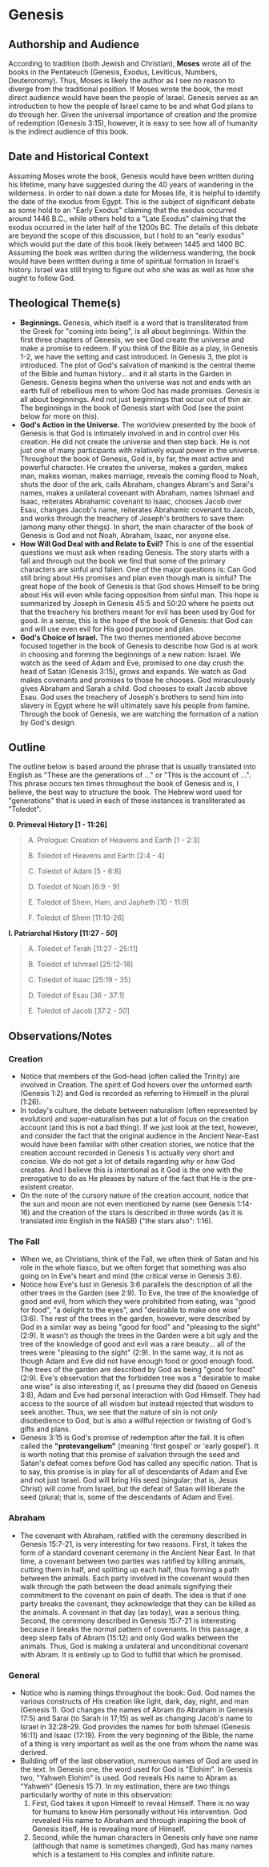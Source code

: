 # Genesis

## Authorship and Audience
According to tradition (both Jewish and Christian), **Moses** wrote all of the books in the Pentateuch (Genesis, Exodus, Leviticus, Numbers, Deuteronomy). Thus, Moses is likely the author as I see no reason to diverge from the traditional position. If Moses wrote the book, the most direct audience would have been the people of Israel. Genesis serves as an introduction to how the people of Israel came to be and what God plans to do through her. Given the universal importance of creation and the promise of redemption (Genesis 3:15), however, it is easy to see how all of humanity is the indirect audience of this book.

## Date and Historical Context
Assuming Moses wrote the book, Genesis would have been written during his lifetime, many have suggested during the 40 years of wandering in the wilderness. In order to nail down a date for Moses life, it is helpful to identify the date of the exodus from Egypt. This is the subject of significant debate as some hold to an "Early Exodus" claiming that the exodus occurred around 1446 B.C., while others hold to a "Late Exodus" claiming that the exodus occurred in the later half of the 1200s BC. The details of this debate are beyond the scope of this discussion, but I hold to an "early exodus" which would put the date of this book likely between 1445 and 1400 BC. Assuming the book was written during the wilderness wandering, the book would have been written during a time of spiritual formation in Israel's history. Israel was still trying to figure out who she was as well as how she ought to follow God.

## Theological Theme(s)
- **Beginnings.** Genesis, which itself is a word that is transliterated from the Greek for "coming into being", is all about beginnings. Within the first three chapters of Genesis, we see God create the universe and make a promise to redeem. If you think of the Bible as a play, in Genesis 1-2, we have the setting and cast introduced. In Genesis 3, the plot is introduced. The plot of God's salvation of mankind is the central theme of the Bible and human history... and it all starts in the Garden in Genesis. Genesis begins when the universe was not and ends with an earth full of rebellious men to whom God has made promises. Genesis is all about beginnings. And not just beginnings that occur out of thin air. The beginnings in the book of Genesis start with God (see the point below for more on this).
- **God's Action in the Universe.** The worldview presented by the book of Genesis is that God is intimately involved in and in control over His creation. He did not create the universe and then step back. He is not just one of many participants with relatively equal power in the universe. Throughout the book of Genesis, God is, by far, the most active and powerful character. He creates the universe, makes a garden, makes man, makes woman, makes marriage, reveals the coming flood to Noah, shuts the door of the ark, calls Abraham, changes Abram's and Sarai's names, makes a unilateral covenant with Abraham, names Ishmael and Isaac, reiterates Abrahamic covenant to Isaac, chooses Jacob over Esau, changes Jacob's name, reiterates Abrahamic covenant to Jacob, and works through the treachery of Joseph's brothers to save them (among many other things). In short, the main character of the book of Genesis is God and not Noah, Abraham, Isaac, nor anyone else.
- **How Will God Deal with and Relate to Evil?** This is one of the essential questions we must ask when reading Genesis. The story starts with a fall and through out the book we find that some of the primary characters are sinful and fallen. One of the major questions is: Can God still bring about His promises and plan even though man is sinful? The great hope of the book of Genesis is that God shows Himself to be bring about His will even while facing opposition from sinful man. This hope is summarized by Joseph in Genesis 45:5 and 50:20 where he points out that the treachery his brothers meant for evil has been used by God for good. In a sense, this is the hope of the book of Genesis: that God can and will use even evil for His good purpose and plan.
- **God's Choice of Israel.** The two themes mentioned above become focused together in the book of Genesis to describe how God is at work in choosing and forming the beginnings of a new nation: Israel. We watch as the seed of Adam and Eve, promised to one day crush the head of Satan (Genesis 3:15), grows and expands. We watch as God makes covenants and promises to those he chooses. God miraculously gives Abraham and Sarah a child. God chooses to exalt Jacob above Esau. God uses the treachery of Joseph's brothers to send him into slavery in Egypt where he will ultimately save his people from famine. Through the book of Genesis, we are watching the formation of a nation by God's design.

## Outline

The outline below is based around the phrase that is usually translated into English as "These are the generations of ..." or "This is the account of ...". This phrase occurs ten times throughout the book of Genesis and is, I believe, the best way to structure the book. The Hebrew word used for "generations" that is used in each of these instances is transliterated as "Toledot".

**0. Primeval History [1 - 11:26]**

  > A. Prologue: Creation of Heavens and Earth [1 - 2:3]
  > 
  > B. Toledot of Heavens and Earth [2:4 - 4]
  > 
  > C. Toledot of Adam [5 - 6:8]
  > 
  > D. Toledot of Noah [6:9 - 9]
  > 
  > E. Toledot of Shem, Ham, and Japheth [10 - 11:9]
  > 
  > F. Toledot of Shem [11:10-26]

**I. Patriarchal History  [11:27 - *50*]**

  > A. Toledot of Terah [11:27 - 25:11]
  > 
  > B. Toledot of Ishmael [25:12-18]
  > 
  > C. Toledot of Isaac [25:19 - 35]
  > 
  > D. Toledot of Esau [36 - 37:1]
  > 
  > E. Toledot of Jacob [37:2 - *50*]

## Observations/Notes

### Creation

  - Notice that members of the God-head (often called the Trinity) are involved in Creation. The spirit of God hovers over the unformed earth (Genesis 1:2) and God is recorded as referring to Himself in the plural (1:26).
  - In today's culture, the debate between naturalism (often represented by evolution) and super-naturalism has put a lot of focus on the creation account (and this is not a bad thing). If we just look at the text, however, and consider the fact that the original audience in the Ancient Near-East would have been familiar with other creation stories, we notice that the creation account recorded in Genesis 1 is actually very short and concise. We do not get a lot of details regarding *why* or *how* God creates. And I believe this is intentional as it God is the one with the prerogative to do as He pleases by nature of the fact that He is the pre-existent creator.
  - On the note of the cursory nature of the creation account, notice that the sun and moon are not even mentioned by name (see Genesis 1:14-16) and the creation of the stars is described in three words (as it is translated into English in the NASB) ("the stars also": 1:16).

### The Fall

- When we, as Christians, think of the Fall, we often think of Satan and his role in the whole fiasco, but we often forget that something was also going on in Eve's heart and mind (the critical verse in Genesis 3:6).
- Notice how Eve's lust in Genesis 3:6 parallels the description of all the other trees in the Garden (see 2:9). To Eve, the tree of the knowledge of good and evil, from which they were prohibited from eating, was "good for food", "a delight to the eyes", and "desirable to make one wise" (3:6). The rest of the trees in the garden, however, were described by God in a similar way as being "good for food" and "pleasing to the sight" (2:9). It wasn't as though the trees in the Garden were a bit ugly and the tree of the knowledge of good and evil was a rare beauty...  all of the trees were "pleasing to the sight" (2:9). In the same way, it is not as though Adam and Eve did not have enough food or good enough food. The trees of the garden are described by God as being "good for food" (2:9). Eve's observation that the forbidden tree was a "desirable to make one wise" is also interesting if, as I presume they did (based on Genesis 3:8), Adam and Eve had personal interaction with God Himself. They had access to the source of all wisdom but instead rejected that wisdom to seek another. Thus, we see that the nature of sin is not *only* disobedience to God, but is also a willful rejection or twisting of God's gifts and plans.
- Genesis 3:15 is God's promise of redemption after the fall. It is often called the **"protevangelium"** (meaning 'first gospel' or 'early gospel'). It is worth noting that this promise of salvation through the seed and Satan's defeat comes before God has called any specific nation. That is to say, this promise is in play for all of descendants of Adam and Eve and not just Israel. God will bring His seed (singular; that is, Jesus Christ) will come from Israel, but the defeat of Satan will liberate the seed (plural; that is, some of the descendants of Adam and Eve).

### Abraham

- The covenant with Abraham, ratified with the ceremony described in Genesis 15:7-21, is very interesting for two reasons. First, it takes the form of a standard covenant ceremony in the Ancient Near East. In that time, a covenant between two parties was ratified by killing animals, cutting them in half, and splitting up each half, thus forming a path between the animals. Each party involved in the covenant would then walk through the path between the dead animals signifying their commitment to the covenant on pain of death. The idea is that if one party breaks the covenant, they acknowledge that they can be killed as the animals. A covenant in that day (as today), was a serious thing. Second, the ceremony described in Genesis 15:7-21 is interesting because it breaks the normal pattern of covenants. In this passage, a deep sleep falls of Abram (15:12) and only God walks between the animals. Thus, God is making a unilateral and unconditional covenant with Abram. It is entirely up to God to fulfill that which he promised.

### General

  - Notice who is naming things throughout the book: God. God names the various constructs of His creation like light, dark, day, night, and man (Genesis 1). God changes the names of Abram (to Abraham in Genesis 17:5) and Sarai (to Sarah in 17;15) as well as changing Jacob's name to Israel in 32:28-29. God provides the names for both Ishmael (Genesis 16:11) and Isaac (17:19). From the very beginning of the Bible, the name of a thing is very important as well as the one from whom the name was derived.
  - Building off of the last observation, numerous names of God are used in the text. In Genesis one, the word used for God is "Elohim". In Genesis two, "Yahweh Elohim" is used. God reveals His name to Abram as "Yahweh" (Genesis 15:7). In my estimation, there are two things particularly worthy of note in this observation:
    1. First, God takes it upon Himself to reveal Himself. There is no way for humans to know Him personally without His intervention. God revealed His name to Abraham and through inspiring the book of Genesis itself, He is revealing more of Himself.
    2. Second, while the human characters in Genesis only have one name (although that name is sometimes changed), God has many names which is a testament to His complex and infinite nature.
